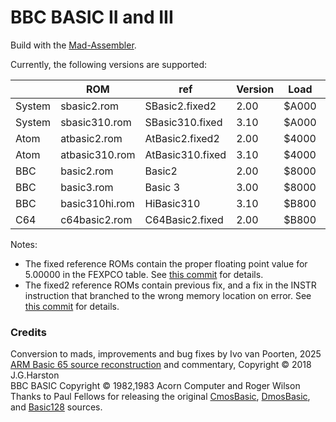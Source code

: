 # BBC BASIC II and III

Build with the [Mad-Assembler](https://github.com/tebe6502/Mad-Assembler).

Currently, the following versions are supported:

| | ROM | ref | Version | Load | MD5|
| --- | --- | --- | --- | --- | --- |
| System | sbasic2.rom    | SBasic2.fixed2    | 2.00 | $A000 | 74c803820eb39ff8b693ea3a90f05b33 |
| System | sbasic310.rom  | SBasic310.fixed  | 3.10 | $A000 | 477d2c05b550ecb2730814ba1068b0d1 |
| Atom   | atbasic2.rom   | AtBasic2.fixed2   | 2.00 | $4000 | 07936440e266d780d4082f2844aa78e4 |
| Atom   | atbasic310.rom | AtBasic310.fixed | 3.10 | $4000 | 5ca195f247cd1dabb311f2207220df2b |
| BBC    | basic2.rom     | Basic2     | 2.00 | $8000 | 2cc67be4624df4dc66617742571a8e3d |
| BBC    | basic3.rom     | Basic 3    | 3.00 | $8000 | 361148f2ae1cb2c87885bcb463d9e74c |
| BBC    | basic310hi.rom | HiBasic310 | 3.10 | $B800 | 68e79c8b6f46aa4f07a6dd687897229c |
| C64    | c64basic2.rom  | C64Basic2.fixed  | 2.00 | $B800 | 89f5b82721cb351f22145ee0c07530c2 |

Notes:
* The fixed reference ROMs contain the proper floating point value for 5.00000 in the FEXPCO table.
See [this commit](https://github.com/ivop/bbc-basic/commit/5a7d6ff7deaeb792381d46ab6004b1abc9a0d855) for details.
* The fixed2 reference ROMs contain previous fix, and a fix in the INSTR instruction that branched to the wrong
memory location on error. See [this commit](https://github.com/ivop/bbc-basic/commit/d0676f8ba5c34023562e5f5bba92a48514324571)
for details.

### Credits

Conversion to mads, improvements and bug fixes by Ivo van Poorten, 2025  
[ARM Basic 65 source reconstruction](https://mdfs.net/Software/BBCBasic/6502/) and commentary, Copyright © 2018 J.G.Harston  
BBC BASIC Copyright © 1982,1983 Acorn Computer and Roger Wilson  
Thanks to Paul Fellows for releasing the original [CmosBasic](https://github.com/stardot/AcornCmosBasic),
[DmosBasic](https://github.com/stardot/AcornDmosBasic), and [Basic128]( https://github.com/stardot/AcornBasic128) sources.
